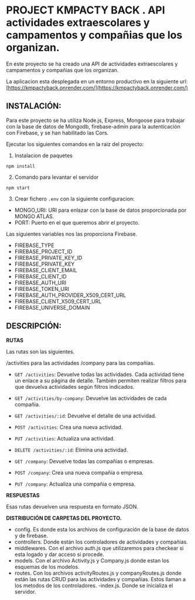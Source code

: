 # **PROJECT KMPACTY BACK . API actividades extraescolares y campamentos y compañias que los organizan.**

En este proyecto se ha creado una API de actividades extraescolares y campamentos y compañias que los organizan.  

La aplicacion esta desplegada en un entorno productivo en la siguiente url: [https://kmpactyback.onrender.com/](https://kmpactyback.onrender.com/)


## INSTALACIÓN:

Para este proyecto se ha utiliza Node.js, Express, Mongoose para trabajar con la base de datos de Mongodb, firebase-admin para la autenticación con Firebase, y se han habilitado las Cors. 

Ejecutar los siguientes comandos en la raiz del proyecto:


1. Instalacion de paquetes

```
npm install
```

2. Comando para levantar el servidor 
```
npm start
```

3. Crear fichero `.env` con la siguiente configuracion:

- MONGO_URI: URI para enlazar con la base de datos proporcionada por MONGO ATLAS. 
- PORT: Puerto en el que queremos abrir el proyecto.

Las siguientes variables nos las proporciona Firebase.
- FIREBASE_TYPE
- FIREBASE_PROJECT_ID
- FIREBASE_PRIVATE_KEY_ID
- FIREBASE_PRIVATE_KEY
- FIREBASE_CLIENT_EMAIL
- FIREBASE_CLIENT_ID
- FIREBASE_AUTH_URI
- FIREBASE_TOKEN_URI
- FIREBASE_AUTH_PROVIDER_X509_CERT_URL
- FIREBASE_CLIENT_X509_CERT_URL
- FIREBASE_UNIVERSE_DOMAIN


## DESCRIPCIÓN:

**RUTAS**

Las rutas son las siguientes. 

/activities para las actividades
/company para las compañias. 

- `GET /activities`: Devuelve todas las actividades. Cada actividad tiene un enlace a su página de detalle. También permiten realizar filtros para que devuelva actividades según filtros indicados. 
- `GET /activities/by-company`: Devuelve las actividades de cada compañia.
- `GET /activities/:id`: Devuelve el detalle de una actividad.
- `POST /activities`: Crea una nueva actividad.
- `PUT /activities`: Actualiza una actividad.
- `DELETE /activities/:id`: Elimina una actividad.

- `GET /company`: Devuelve todas las compañias o empresas.
- `POST /company`: Crea una nueva compañia o empresa.
- `PUT /company`: Actualiza una compañia o empresa.


**RESPUESTAS**

Esas rutas devuelven una respuesta en formato JSON.

**DISTRIBUCIÓN DE CARPETAS DEL PROYECTO.**

- config. Es donde esta los archivos de configuración de la base de datos y de firebase. 
- controllers. Donde están los controladores de actividades y compañias.
- middlewares. Con el archivo auth.js que utilizaremos para checkear si esta logado y dar acceso si procede. 
- models. Con el archivo Activity.js y Company.js donde estan los esquemas de los modelos.
- routes. Con los archivos activityRoutes.js y companyRoutes.js donde están las rutas CRUD para las actividades y compañias. Estos llaman a los metodos de los controladores. 
-index.js. Donde se inicializa el servidor. 


